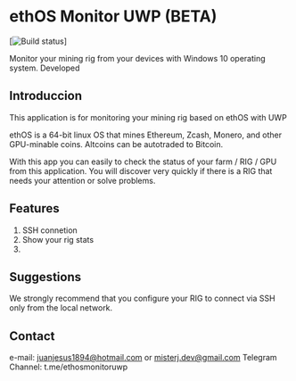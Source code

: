 # ethOS Monitor UWP (BETA)

[![Build status](https://ci.appveyor.com/api/projects/status/ih77qu6tap3o92gu/branch/develop?svg=true)]

Monitor your mining rig from your devices with Windows 10 operating system. Developed 

## Introduccion

This application is for monitoring your mining rig based on ethOS with UWP

ethOS is a 64-bit linux OS that mines Ethereum, Zcash, Monero, and other GPU-minable coins. Altcoins can be autotraded to Bitcoin.

With this app you can easily to check the status of your farm / RIG / GPU from this application. You will discover very quickly if there is a RIG that needs your attention or solve problems.

## Features

1. SSH connetion
2. Show your rig stats
3. 

## Suggestions

We strongly recommend that you configure your RIG to connect via SSH only from the local network.

## Contact

e-mail: juanjesus1894@hotmail.com or misterj.dev@gmail.com
Telegram Channel: t.me/ethosmonitoruwp

